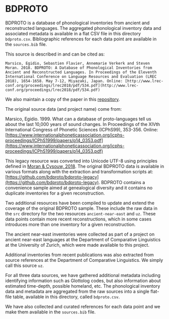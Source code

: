 BDPROTO
=======

BDPROTO is a database of phonological inventories from ancient and reconstructed languages. The aggregated phonological inventory data and associated metadata is available in a flat CSV file in this directory `bdproto.csv`. Bibliographic references for each data point are available in the `sources.bib` file.

This source is described in and can be cited as:

```Marsico, Egidio, Sebastien Flavier, Annemarie Verkerk and Steven Moran. 2018. BDPROTO: A Database of Phonological Inventories from Ancient and Reconstructed Languages. In Proceedings of the Eleventh International Conference on Language Resources and Evaluation (LREC 2018), 1654-1658. May 7-12, Miyazaki, Japan. Online: [http://www.lrec-conf.org/proceedings/lrec2018/pdf/534.pdf](http://www.lrec-conf.org/proceedings/lrec2018/pdf/534.pdf)```

We also maintain a copy of the paper in this [repository](https://github.com/bdproto/bdproto/blob/master/Marsico_etal2018-bdproto.pdf).

The original source data (and project name) come from:

Marsico, Egidio. 1999. What can a database of proto-languages tell us about the last 10,000 years of sound changes. In Proceedings of the XIVth International Congress of Phonetic Sciences (ICPhS99), 353-356. Online: [https://www.internationalphoneticassociation.org/icphs-proceedings/ICPhS1999/papers/p14_0353.pdf](https://www.internationalphoneticassociation.org/icphs-proceedings/ICPhS1999/papers/p14_0353.pdf)

This legacy resource was converted into Unicode UTF-8 using principles defined in [Moran & Cysouw, 2018](https://github.com/unicode-cookbook/cookbook/blob/master/unicode-cookbook.pdf). The original BDPROTO data is available in various formats along with the extraction and transformation scripts at: [https://github.com/bdproto/bdproto-legacy](https://github.com/bdproto/bdproto-legacy). BDPROTO contains a convenience sample aimed at genealogical diversity and it contains no duplicate inventories for a given reconstruction.

Two additional resources have been compiled to update and extend the coverage of the original BDPROTO sample. These include the raw data in the `src` directory for the two resources `ancient-near-east` and `uz`. These data points contain more recent reconstructions, which in some cases introduces more than one inventory for a given reconstruction.

The ancient near-east inventories were collected as part of a project on ancient near-east languages at the Department of Comparative Linguistics at the University of Zurich, which were made available to this project. 

Additional inventories from recent publications was also extracted from source references at the Department of Comparative Linguistics. We simply call this source `uz`.

For all three data sources, we have gathered additional metadata including identifying information such as Glottolog codes, but also information about estimated time-depth, possible homeland, etc. The phonological inventory data and metadata are aggregated from the raw sources into a single flat-file table, available in this directory, called `bdproto.csv`.

We have also collected and curated references for each data point and we make them available in the `sources.bib` file. 
